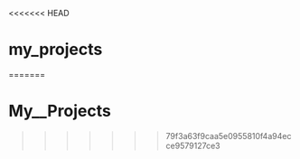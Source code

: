 <<<<<<< HEAD
# my_projects

=======
# My__Projects
>>>>>>> 79f3a63f9caa5e0955810f4a94ecce9579127ce3
